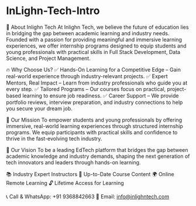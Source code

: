 # InLighn-Tech-Intro

🚀 About Inlighn Tech
At Inlighn Tech, we believe the future of education lies in bridging the gap between academic learning and industry needs. Founded with a passion for providing meaningful and immersive learning experiences, we offer internship programs designed to equip students and young professionals with practical skills in Full Stack Development, Data Science, and Project Management.

🔥 Why Choose Us?
✅ Hands-On Learning for a Competitive Edge – Gain real-world experience through industry-relevant projects.
✅ Expert Mentors, Real Impact – Learn from industry professionals who guide you at every step.
✅ Tailored Programs – Our courses focus on practical, project-based learning to ensure job readiness.
✅ Career Support – We provide portfolio reviews, interview preparation, and industry connections to help you secure your dream job.

🎯 Our Mission
To empower students and young professionals by offering immersive, real-world learning experiences through structured internship programs. We equip participants with practical skills and confidence to thrive in the fast-evolving tech industry.

🌟 Our Vision
To be a leading EdTech platform that bridges the gap between academic knowledge and industry demands, shaping the next generation of tech innovators and leaders through hands-on learning.

📚 Industry Expert Instructors
📖 Up-to-Date Course Content
🌍 Online Remote Learning
🔓 Lifetime Access for Learning

📞 Call & WhatsApp: +91 9368842663
📧 Email: info@inlighntech.com







